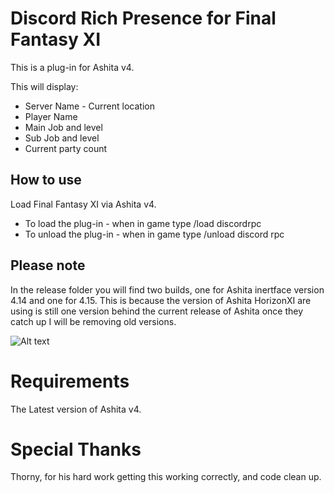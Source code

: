 # Discord Rich Presence for Final Fantasy XI

This is a plug-in for Ashita v4.

This will display:
* Server Name - Current location
* Player Name 
* Main Job and level
* Sub Job and level
* Current party count

## How to use
Load Final Fantasy XI via Ashita v4.
* To load the plug-in   - when in game type /load discordrpc
* To unload the plug-in - when in game type /unload discord rpc

## Please note
In the release folder you will find two builds, one for Ashita inertface version 4.14 and one for 4.15.
This is because the version of Ashita HorizonXI are using is still one version behind the current release of Ashita
once they catch up I will be removing old versions.


![Alt text](https://github.com/XenonSmurf/Ashita4-Plugins/blob/master/DiscordRPC/Example.PNG "example1")

# Requirements
The Latest version of Ashita v4.

# Special Thanks
Thorny, for his hard work getting this working correctly, and code clean up. 

